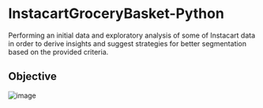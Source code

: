 # InstacartGroceryBasket-Python
Performing an initial data and exploratory analysis of some of Instacart data in order to derive insights and suggest strategies for better segmentation based on the provided criteria.

## Objective
![image](https://github.com/skesic/InstacartGroceryBasketPython/assets/77510959/19a03538-9785-4fd4-b84b-abfb2f1f9eee)
